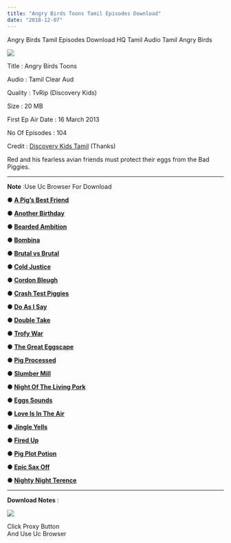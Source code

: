 ```yaml
---
title: "Angry Birds Toons Tamil Episodes Download"
date: "2018-12-07"
---
```


Angry Birds Tamil Episodes Download HQ Tamil Audio Tamil Angry Birds

[![](https://4.bp.blogspot.com/-PmToXGB0gws/XAkZQvQOXTI/AAAAAAAABF0/Yn8AvP4IjMA55jnO-0DdMLf3G-QwSCcTgCLcBGAs/s320/Angry{9560a35704a61d56b1c5bb169ad4626925aff5012047a8ffb6d720526964f1e1}2BTime{9560a35704a61d56b1c5bb169ad4626925aff5012047a8ffb6d720526964f1e1}2BTamilKidz.jpg)](https://4.bp.blogspot.com/-PmToXGB0gws/XAkZQvQOXTI/AAAAAAAABF0/Yn8AvP4IjMA55jnO-0DdMLf3G-QwSCcTgCLcBGAs/s1600/Angry{9560a35704a61d56b1c5bb169ad4626925aff5012047a8ffb6d720526964f1e1}2BTime{9560a35704a61d56b1c5bb169ad4626925aff5012047a8ffb6d720526964f1e1}2BTamilKidz.jpg)

Title : Angry Birds Toons

Audio : Tamil Clear Aud

Quality : TvRip (Discovery Kids)

Size : 20 MB

First Ep Air Date : 16 March 2013

No Of Episodes : 104

Credit : [Discovery Kids Tamil](https://www.youtube.com/channel/UCAIcgp0WrTr8g1Wpf8cWuvg) (Thanks)

Red and his fearless avian friends must protect their eggs from the Bad Piggies.  
  

* * *

  

**Note** :Use Uc Browser For Download

**● [A Pig’s Best Friend](http://tamilmegatube.epizy.com/getvideo.php?videoid=https{9560a35704a61d56b1c5bb169ad4626925aff5012047a8ffb6d720526964f1e1}3A{9560a35704a61d56b1c5bb169ad4626925aff5012047a8ffb6d720526964f1e1}2F{9560a35704a61d56b1c5bb169ad4626925aff5012047a8ffb6d720526964f1e1}2Fyoutu.be{9560a35704a61d56b1c5bb169ad4626925aff5012047a8ffb6d720526964f1e1}2F9eZRFxs5GAA&type=Download)**

**● [Another Birthday](http://tamilmegatube.epizy.com/getvideo.php?videoid=https{9560a35704a61d56b1c5bb169ad4626925aff5012047a8ffb6d720526964f1e1}3A{9560a35704a61d56b1c5bb169ad4626925aff5012047a8ffb6d720526964f1e1}2F{9560a35704a61d56b1c5bb169ad4626925aff5012047a8ffb6d720526964f1e1}2Fyoutu.be{9560a35704a61d56b1c5bb169ad4626925aff5012047a8ffb6d720526964f1e1}2FSkWgw9TGsVw&type=Download)**

**● [Bearded Ambition](http://tamilmegatube.epizy.com/getvideo.php?videoid=https{9560a35704a61d56b1c5bb169ad4626925aff5012047a8ffb6d720526964f1e1}3A{9560a35704a61d56b1c5bb169ad4626925aff5012047a8ffb6d720526964f1e1}2F{9560a35704a61d56b1c5bb169ad4626925aff5012047a8ffb6d720526964f1e1}2Fyoutu.be{9560a35704a61d56b1c5bb169ad4626925aff5012047a8ffb6d720526964f1e1}2Fdmy5In7io7s&type=Download)**

**● [Bombina](http://tamilmegatube.epizy.com/getvideo.php?videoid=https{9560a35704a61d56b1c5bb169ad4626925aff5012047a8ffb6d720526964f1e1}3A{9560a35704a61d56b1c5bb169ad4626925aff5012047a8ffb6d720526964f1e1}2F{9560a35704a61d56b1c5bb169ad4626925aff5012047a8ffb6d720526964f1e1}2Fyoutu.be{9560a35704a61d56b1c5bb169ad4626925aff5012047a8ffb6d720526964f1e1}2FPLzk0cgHRMo&type=Download)**

**● [Brutal vs Brutal](http://tamilmegatube.epizy.com/getvideo.php?videoid=https{9560a35704a61d56b1c5bb169ad4626925aff5012047a8ffb6d720526964f1e1}3A{9560a35704a61d56b1c5bb169ad4626925aff5012047a8ffb6d720526964f1e1}2F{9560a35704a61d56b1c5bb169ad4626925aff5012047a8ffb6d720526964f1e1}2Fyoutu.be{9560a35704a61d56b1c5bb169ad4626925aff5012047a8ffb6d720526964f1e1}2FA9gXlWq6vck&type=Download)**

**● [Cold Justice](http://tamilmegatube.epizy.com/getvideo.php?videoid=https{9560a35704a61d56b1c5bb169ad4626925aff5012047a8ffb6d720526964f1e1}3A{9560a35704a61d56b1c5bb169ad4626925aff5012047a8ffb6d720526964f1e1}2F{9560a35704a61d56b1c5bb169ad4626925aff5012047a8ffb6d720526964f1e1}2Fyoutu.be{9560a35704a61d56b1c5bb169ad4626925aff5012047a8ffb6d720526964f1e1}2Fmm1YwkZcxEk&type=Download)**

**● [Cordon Bleugh](http://tamilmegatube.epizy.com/getvideo.php?videoid=https{9560a35704a61d56b1c5bb169ad4626925aff5012047a8ffb6d720526964f1e1}3A{9560a35704a61d56b1c5bb169ad4626925aff5012047a8ffb6d720526964f1e1}2F{9560a35704a61d56b1c5bb169ad4626925aff5012047a8ffb6d720526964f1e1}2Fyoutu.be{9560a35704a61d56b1c5bb169ad4626925aff5012047a8ffb6d720526964f1e1}2FzhRz-J2XZtE&type=Download)**

**● [Crash Test Piggies](http://tamilmegatube.epizy.com/getvideo.php?videoid=https{9560a35704a61d56b1c5bb169ad4626925aff5012047a8ffb6d720526964f1e1}3A{9560a35704a61d56b1c5bb169ad4626925aff5012047a8ffb6d720526964f1e1}2F{9560a35704a61d56b1c5bb169ad4626925aff5012047a8ffb6d720526964f1e1}2Fyoutu.be{9560a35704a61d56b1c5bb169ad4626925aff5012047a8ffb6d720526964f1e1}2FFgt9qIPPzwo&type=Download)**

**● [Do As I Say](http://tamilmegatube.epizy.com/getvideo.php?videoid=https{9560a35704a61d56b1c5bb169ad4626925aff5012047a8ffb6d720526964f1e1}3A{9560a35704a61d56b1c5bb169ad4626925aff5012047a8ffb6d720526964f1e1}2F{9560a35704a61d56b1c5bb169ad4626925aff5012047a8ffb6d720526964f1e1}2Fyoutu.be{9560a35704a61d56b1c5bb169ad4626925aff5012047a8ffb6d720526964f1e1}2FFq7LIYA0NVo&type=Download)**

**● [Double Take](http://tamilmegatube.epizy.com/getvideo.php?videoid=https{9560a35704a61d56b1c5bb169ad4626925aff5012047a8ffb6d720526964f1e1}3A{9560a35704a61d56b1c5bb169ad4626925aff5012047a8ffb6d720526964f1e1}2F{9560a35704a61d56b1c5bb169ad4626925aff5012047a8ffb6d720526964f1e1}2Fyoutu.be{9560a35704a61d56b1c5bb169ad4626925aff5012047a8ffb6d720526964f1e1}2FzBbVX4P0nyA&type=Download)**

**● [Trofy War](http://tamilmegatube.epizy.com/getvideo.php?videoid=https{9560a35704a61d56b1c5bb169ad4626925aff5012047a8ffb6d720526964f1e1}3A{9560a35704a61d56b1c5bb169ad4626925aff5012047a8ffb6d720526964f1e1}2F{9560a35704a61d56b1c5bb169ad4626925aff5012047a8ffb6d720526964f1e1}2Fyoutu.be{9560a35704a61d56b1c5bb169ad4626925aff5012047a8ffb6d720526964f1e1}2FwFFK-Gzwlv0&type=Download)**

**● [The Great Eggscape](http://tamilmegatube.epizy.com/getvideo.php?videoid=https{9560a35704a61d56b1c5bb169ad4626925aff5012047a8ffb6d720526964f1e1}3A{9560a35704a61d56b1c5bb169ad4626925aff5012047a8ffb6d720526964f1e1}2F{9560a35704a61d56b1c5bb169ad4626925aff5012047a8ffb6d720526964f1e1}2Fyoutu.be{9560a35704a61d56b1c5bb169ad4626925aff5012047a8ffb6d720526964f1e1}2Fv_z6M15MaY0&type=Download)**

**● [Pig Processed](http://tamilmegatube.epizy.com/getvideo.php?videoid=https{9560a35704a61d56b1c5bb169ad4626925aff5012047a8ffb6d720526964f1e1}3A{9560a35704a61d56b1c5bb169ad4626925aff5012047a8ffb6d720526964f1e1}2F{9560a35704a61d56b1c5bb169ad4626925aff5012047a8ffb6d720526964f1e1}2Fyoutu.be{9560a35704a61d56b1c5bb169ad4626925aff5012047a8ffb6d720526964f1e1}2F080rpMwH8Fk&type=Download)**

**● [Slumber Mill](http://tamilmegatube.epizy.com/getvideo.php?videoid=https{9560a35704a61d56b1c5bb169ad4626925aff5012047a8ffb6d720526964f1e1}3A{9560a35704a61d56b1c5bb169ad4626925aff5012047a8ffb6d720526964f1e1}2F{9560a35704a61d56b1c5bb169ad4626925aff5012047a8ffb6d720526964f1e1}2Fyoutu.be{9560a35704a61d56b1c5bb169ad4626925aff5012047a8ffb6d720526964f1e1}2FzG8bAvkBodQ&type=Download)**

**● [Night Of The Living Pork](http://tamilmegatube.epizy.com/getvideo.php?videoid=https{9560a35704a61d56b1c5bb169ad4626925aff5012047a8ffb6d720526964f1e1}3A{9560a35704a61d56b1c5bb169ad4626925aff5012047a8ffb6d720526964f1e1}2F{9560a35704a61d56b1c5bb169ad4626925aff5012047a8ffb6d720526964f1e1}2Fyoutu.be{9560a35704a61d56b1c5bb169ad4626925aff5012047a8ffb6d720526964f1e1}2FRDnprSAH_L0&type=Download)**

**● [Eggs Sounds](http://tamilmegatube.epizy.com/getvideo.php?videoid=https{9560a35704a61d56b1c5bb169ad4626925aff5012047a8ffb6d720526964f1e1}3A{9560a35704a61d56b1c5bb169ad4626925aff5012047a8ffb6d720526964f1e1}2F{9560a35704a61d56b1c5bb169ad4626925aff5012047a8ffb6d720526964f1e1}2Fyoutu.be{9560a35704a61d56b1c5bb169ad4626925aff5012047a8ffb6d720526964f1e1}2FGD2yd9igw08&type=Download)**

**● [Love Is In The Air](http://tamilmegatube.epizy.com/getvideo.php?videoid=https{9560a35704a61d56b1c5bb169ad4626925aff5012047a8ffb6d720526964f1e1}3A{9560a35704a61d56b1c5bb169ad4626925aff5012047a8ffb6d720526964f1e1}2F{9560a35704a61d56b1c5bb169ad4626925aff5012047a8ffb6d720526964f1e1}2Fyoutu.be{9560a35704a61d56b1c5bb169ad4626925aff5012047a8ffb6d720526964f1e1}2FoyOKVo_0BTA&type=Download)**

**● [Jingle Yells](http://tamilmegatube.epizy.com/getvideo.php?videoid=https{9560a35704a61d56b1c5bb169ad4626925aff5012047a8ffb6d720526964f1e1}3A{9560a35704a61d56b1c5bb169ad4626925aff5012047a8ffb6d720526964f1e1}2F{9560a35704a61d56b1c5bb169ad4626925aff5012047a8ffb6d720526964f1e1}2Fyoutu.be{9560a35704a61d56b1c5bb169ad4626925aff5012047a8ffb6d720526964f1e1}2Fyiegzgm7jZs&type=Download)**

**● [Fired Up](http://tamilmegatube.epizy.com/getvideo.php?videoid=https{9560a35704a61d56b1c5bb169ad4626925aff5012047a8ffb6d720526964f1e1}3A{9560a35704a61d56b1c5bb169ad4626925aff5012047a8ffb6d720526964f1e1}2F{9560a35704a61d56b1c5bb169ad4626925aff5012047a8ffb6d720526964f1e1}2Fyoutu.be{9560a35704a61d56b1c5bb169ad4626925aff5012047a8ffb6d720526964f1e1}2FbWDv1fTNp5Y&type=Download)**

**● [Pig Plot Potion](http://tamilmegatube.epizy.com/getvideo.php?videoid=https{9560a35704a61d56b1c5bb169ad4626925aff5012047a8ffb6d720526964f1e1}3A{9560a35704a61d56b1c5bb169ad4626925aff5012047a8ffb6d720526964f1e1}2F{9560a35704a61d56b1c5bb169ad4626925aff5012047a8ffb6d720526964f1e1}2Fyoutu.be{9560a35704a61d56b1c5bb169ad4626925aff5012047a8ffb6d720526964f1e1}2FPeH2B-jcVMg&type=Download)**

**● [Epic Sax Off](http://tamilmegatube.epizy.com/getvideo.php?videoid=https{9560a35704a61d56b1c5bb169ad4626925aff5012047a8ffb6d720526964f1e1}3A{9560a35704a61d56b1c5bb169ad4626925aff5012047a8ffb6d720526964f1e1}2F{9560a35704a61d56b1c5bb169ad4626925aff5012047a8ffb6d720526964f1e1}2Fyoutu.be{9560a35704a61d56b1c5bb169ad4626925aff5012047a8ffb6d720526964f1e1}2FlHDAGhFNVAA&type=Download)**

**● [Nighty Night Terence](http://tamilmegatube.epizy.com/getvideo.php?videoid=https{9560a35704a61d56b1c5bb169ad4626925aff5012047a8ffb6d720526964f1e1}3A{9560a35704a61d56b1c5bb169ad4626925aff5012047a8ffb6d720526964f1e1}2F{9560a35704a61d56b1c5bb169ad4626925aff5012047a8ffb6d720526964f1e1}2Fyoutu.be{9560a35704a61d56b1c5bb169ad4626925aff5012047a8ffb6d720526964f1e1}2FOMTT2IQk85U&type=Download)**

  

* * *

  

**Download Notes** : 

  

[![](https://2.bp.blogspot.com/-C5X2t1G-28o/XAkjg0b0UpI/AAAAAAAABGA/Dpz3yBnwAwYuB6E0YFhUzhMdtIJLzUAZACLcBGAs/s320/Tk{9560a35704a61d56b1c5bb169ad4626925aff5012047a8ffb6d720526964f1e1}2BInfo{9560a35704a61d56b1c5bb169ad4626925aff5012047a8ffb6d720526964f1e1}2B0816.jpg)](https://2.bp.blogspot.com/-C5X2t1G-28o/XAkjg0b0UpI/AAAAAAAABGA/Dpz3yBnwAwYuB6E0YFhUzhMdtIJLzUAZACLcBGAs/s1600/Tk{9560a35704a61d56b1c5bb169ad4626925aff5012047a8ffb6d720526964f1e1}2BInfo{9560a35704a61d56b1c5bb169ad4626925aff5012047a8ffb6d720526964f1e1}2B0816.jpg)

  
 Click Proxy Button  
 And Use Uc Browser
